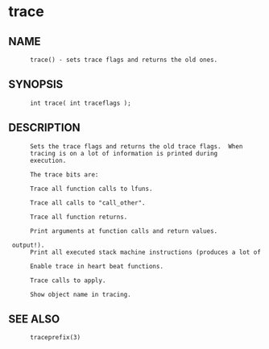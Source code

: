 # trace
## NAME
          trace() - sets trace flags and returns the old ones.

## SYNOPSIS
          int trace( int traceflags );

## DESCRIPTION
          Sets the trace flags and returns the old trace flags.  When
          tracing is on a lot of information is printed during
          execution.

          The trace bits are:

          Trace all function calls to lfuns.

          Trace all calls to "call_other".

          Trace all function returns.

          Print arguments at function calls and return values.

     output!).
          Print all executed stack machine instructions (produces a lot of

          Enable trace in heart beat functions.

          Trace calls to apply.

          Show object name in tracing.

## SEE ALSO
          traceprefix(3)
